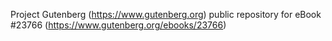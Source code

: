 Project Gutenberg (https://www.gutenberg.org) public repository for eBook #23766 (https://www.gutenberg.org/ebooks/23766)
